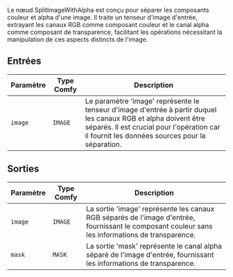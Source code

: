
Le nœud SplitImageWithAlpha est conçu pour séparer les composants couleur et alpha d'une image. Il traite un tenseur d'image d'entrée, extrayant les canaux RGB comme composant couleur et le canal alpha comme composant de transparence, facilitant les opérations nécessitant la manipulation de ces aspects distincts de l'image.

## Entrées

| Paramètre | Type Comfy | Description |
|-----------|------------|-------------|
| `image`   | `IMAGE`    | Le paramètre 'image' représente le tenseur d'image d'entrée à partir duquel les canaux RGB et alpha doivent être séparés. Il est crucial pour l'opération car il fournit les données sources pour la séparation. |

## Sorties

| Paramètre | Type Comfy | Description |
|-----------|------------|-------------|
| `image`   | `IMAGE`    | La sortie 'image' représente les canaux RGB séparés de l'image d'entrée, fournissant le composant couleur sans les informations de transparence. |
| `mask`    | `MASK`     | La sortie 'mask' représente le canal alpha séparé de l'image d'entrée, fournissant les informations de transparence. |
